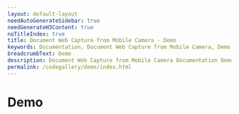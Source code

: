 ```yaml
---
layout: default-layout
needAutoGenerateSidebar: true
needGenerateH3Content: true
noTitleIndex: true
title: Document Web Capture from Mobile Camera - Demo
keywords: Documentation, Document Web Capture from Mobile Camera, Demo
breadcrumbText: Demo
description: Document Web Capture from Mobile Camera Documentation Demo
permalink: /codegallery/demo/index.html
---
```


# Demo
